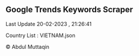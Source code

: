 

## Google Trends Keywords Scraper 
 
Last Update 20-02-2023 , 21:26:41

Country List :
VIETNAM.json



© Abdul Muttaqin 
